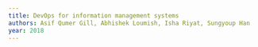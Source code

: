 ```yaml
---
title: DevOps for information management systems
authors: Asif Qumer Gill, Abhishek Loumish, Isha Riyat, Sungyoup Han
year: 2018
---
```


